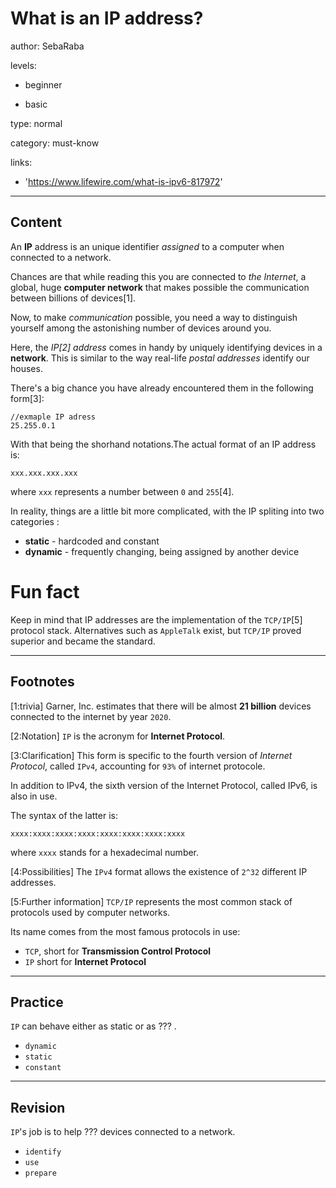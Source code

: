 # What is an IP address?
author: SebaRaba

levels:

  - beginner

  - basic

type: normal

category: must-know

links:

  - 'https://www.lifewire.com/what-is-ipv6-817972'

---
## Content

An **IP** address is an unique identifier *assigned* to a computer when connected to a network.

Chances are that while reading this you are connected to *the Internet*, a global, huge **computer network** that makes possible the communication between billions of devices[1].

Now, to make *communication* possible, you need a way to distinguish yourself among the  astonishing number of devices around you.

Here, the *IP[2] address* comes in handy by uniquely identifying devices in a **network**. This is similar to the way real-life *postal addresses* identify our houses.

There's a big chance you have already encountered them in the following form[3]:

```
//exmaple IP adress
25.255.0.1
```

With that being the shorhand notations.The actual format of an IP address is:
```
xxx.xxx.xxx.xxx
```
where `xxx` represents a number between `0` and `255`[4].

In reality, things are a little bit more complicated, with the IP spliting into two categories :
 - **static** - hardcoded and constant
 - **dynamic** - frequently changing, being assigned by another device

# Fun fact

Keep in mind that IP addresses are the implementation of the `TCP/IP`[5] protocol stack.
Alternatives such as `AppleTalk` exist, but `TCP/IP` proved superior and became the standard.

---
## Footnotes

[1:trivia]
Garner, Inc. estimates that there will be almost **21 billion** devices connected to the internet by year `2020`.

[2:Notation]
`IP` is the acronym for **Internet Protocol**.

[3:Clarification]
This form is specific to the fourth version of *Internet Protocol*, called `IPv4`, accounting for `93%` of internet protocole.

In addition to IPv4, the sixth version of the Internet Protocol, called IPv6, is also in use.

The syntax of the latter is:
```
xxxx:xxxx:xxxx:xxxx:xxxx:xxxx:xxxx:xxxx
```
where `xxxx` stands for a hexadecimal number.

[4:Possibilities]
The `IPv4` format allows the existence of `2^32` different IP addresses.

[5:Further information]
`TCP/IP` represents the most common stack of protocols used by computer networks.

Its name comes from the most famous protocols in use:
 - `TCP`, short for **Transmission Control Protocol**
 - `IP` short for **Internet Protocol**
---
## Practice

`IP` can behave either as static or as ??? .

* `dynamic`
* `static`
* `constant`

---
## Revision

`IP`'s job is to help ??? devices connected to a network.

* `identify`
* `use`
* `prepare`
